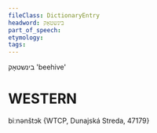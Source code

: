 ```yaml
---
fileClass: DictionaryEntry
headword: בינשטאָק
part_of_speech: 
etymology: 
tags: 
---
```

בינשטאָק
'beehive'

WESTERN
========

biːnənštɔk {WTCP, Dunajská Streda, 47179}

